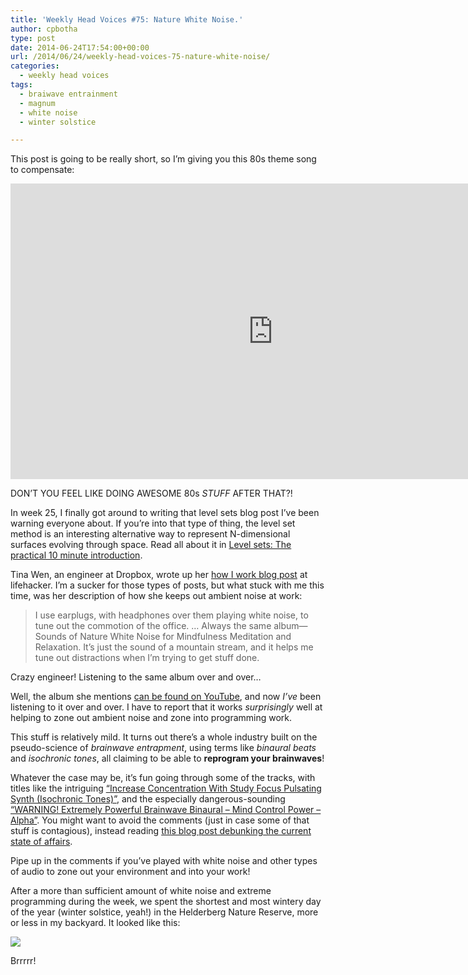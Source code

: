 ```yaml
---
title: 'Weekly Head Voices #75: Nature White Noise.'
author: cpbotha
type: post
date: 2014-06-24T17:54:00+00:00
url: /2014/06/24/weekly-head-voices-75-nature-white-noise/
categories:
  - weekly head voices
tags:
  - braiwave entrainment
  - magnum
  - white noise
  - winter solstice

---
```

This post is going to be really short, so I&#8217;m giving you this 80s theme song to compensate: 

<div class="jetpack-video-wrapper">
  <span class="embed-youtube" style="text-align:center; display: block;"><iframe class='youtube-player' type='text/html' width='840' height='473' src='https://www.youtube.com/embed/-fIcl3mDpdU?version=3&#038;rel=1&#038;fs=1&#038;autohide=2&#038;showsearch=0&#038;showinfo=1&#038;iv_load_policy=1&#038;wmode=transparent' allowfullscreen='true' style='border:0;'></iframe></span>
</div>

DON&#8217;T YOU FEEL LIKE DOING AWESOME 80s _STUFF_ AFTER THAT?! 

In week 25, I finally got around to writing that level sets blog post I&#8217;ve been warning everyone about. If you&#8217;re into that type of thing, the level set method is an interesting alternative way to represent N-dimensional surfaces evolving through space. Read all about it in [Level sets: The practical 10 minute introduction][1]. 

Tina Wen, an engineer at Dropbox, wrote up her [how I work blog post][2] at lifehacker. I&#8217;m a sucker for those types of posts, but what stuck with me this time, was her description of how she keeps out ambient noise at work: 

> I use earplugs, with headphones over them playing white noise, to tune out the commotion of the office. &#x2026; Always the same album—Sounds of Nature White Noise for Mindfulness Meditation and Relaxation. It&#8217;s just the sound of a mountain stream, and it helps me tune out distractions when I&#8217;m trying to get stuff done. 

Crazy engineer! Listening to the same album over and over&#x2026; 

Well, the album she mentions <a href="https://www.youtube.com/watch?v=hsKjj41ormI" data-rel="lightbox-video-0">can be found on YouTube</a>, and now _I&#8217;ve_ been listening to it over and over. I have to report that it works _surprisingly_ well at helping to zone out ambient noise and zone into programming work. 

This stuff is relatively mild. It turns out there&#8217;s a whole industry built on the pseudo-science of _brainwave entrapment_, using terms like _binaural beats_ and _isochronic tones_, all claiming to be able to **reprogram your brainwaves**! 

Whatever the case may be, it&#8217;s fun going through some of the tracks, with titles like the intriguing <a href="https://www.youtube.com/watch?v=PagQ4PKYFZU" data-rel="lightbox-video-1">&#8220;Increase Concentration With Study Focus Pulsating Synth (Isochronic Tones)&#8221;</a>, and the especially dangerous-sounding <a href="https://www.youtube.com/watch?v=yHTb4fUHUT4" data-rel="lightbox-video-2">&#8220;WARNING! Extremely Powerful Brainwave Binaural &#8211; Mind Control Power &#8211; Alpha&#8221;</a>. You might want to avoid the comments (just in case some of that stuff is contagious), instead reading [this blog post debunking the current state of affairs][3]. 

Pipe up in the comments if you&#8217;ve played with white noise and other types of audio to zone out your environment and into your work! 

After a more than sufficient amount of white noise and extreme programming during the week, we spent the shortest and most wintery day of the year (winter solstice, yeah!) in the Helderberg Nature Reserve, more or less in my backyard. It looked like this: 

<div class="figure">
  <p>
    <a href="http://cpbotha.net/wp-content/uploads/2014/06/wpid-winter_solstice_2014_helderberg.jpg" data-rel="lightbox-image-0" data-rl_title="" data-rl_caption="" title=""><img src="http://cpbotha.net/wp-content/uploads/2014/06/wpid-winter_solstice_2014_helderberg-300x138.jpg" /></a>
  </p></p>
</div>

Brrrrr!

 [1]: http://vxlabs.com/2014/06/16/level-sets-the-practical-10-minute-introduction/
 [2]: http://lifehacker.com/im-tina-wen-engineer-at-dropbox-and-this-is-how-i-wor-1592578922
 [3]: http://theness.com/neurologicablog/index.php/brainwave-entrainment-a-response-from-transparent-corp/